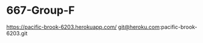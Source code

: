 667-Group-F
===========
https://pacific-brook-6203.herokuapp.com/
git@heroku.com:pacific-brook-6203.git

